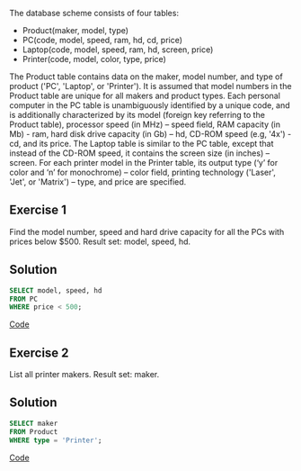 The database scheme consists of four tables:
* Product(maker, model, type)
* PC(code, model, speed, ram, hd, cd, price)
* Laptop(code, model, speed, ram, hd, screen, price)
* Printer(code, model, color, type, price)

The Product table contains data on the maker, model number, and type of product ('PC', 'Laptop', or 'Printer'). It is assumed that model numbers in the Product table are unique for all makers and product types. Each personal computer in the PC table is unambiguously identified by a unique code, and is additionally characterized by its model (foreign key referring to the Product table), processor speed (in MHz) – speed field, RAM capacity (in Mb) - ram, hard disk drive capacity (in Gb) – hd, CD-ROM speed (e.g, '4x') - cd, and its price. The Laptop table is similar to the PC table, except that instead of the CD-ROM speed, it contains the screen size (in inches) – screen. For each printer model in the Printer table, its output type (‘y’ for color and ‘n’ for monochrome) – color field, printing technology ('Laser', 'Jet', or 'Matrix') – type, and price are specified.

## Exercise 1

Find the model number, speed and hard drive capacity for all the PCs with prices below $500.
Result set: model, speed, hd.

## Solution

```sql
SELECT model, speed, hd
FROM PC
WHERE price < 500;
```
[Code](solutions.sql#L1)

## Exercise 2

List all printer makers. Result set: maker.

## Solution

```sql
SELECT maker
FROM Product
WHERE type = 'Printer';
```
[Code](solutions.sql#L6)
